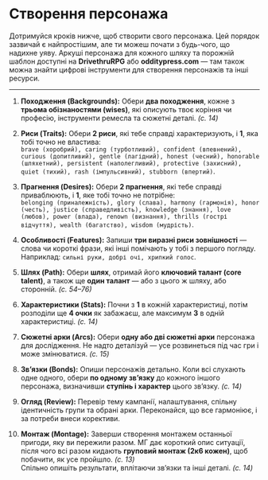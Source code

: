 # Створення персонажа

Дотримуйся кроків нижче, щоб створити свого персонажа. Цей порядок зазвичай є найпростішим, але ти можеш почати з будь-чого, що надихне уяву. Аркуші персонажа для кожного шляху та порожній шаблон доступні на **DrivethruRPG** або **odditypress.com** — там також можна знайти цифрові інструменти для створення персонажів та інші ресурси.

---

1. **Походження (Backgrounds):** Обери **два походження**, кожне з **трьома обізнаностями (wises)**, які описують твоє коріння чи професію, інструменти ремесла та сюжетні деталі. *(с. 14)*

2. **Риси (Traits):** Обери **2 риси**, які тебе справді характеризують, і **1**, яка тобі точно не властива:  
   `brave (хоробрий), caring (турботливий), confident (впевнений), curious (допитливий), gentle (лагідний), honest (чесний), honorable (шляхетний), persistent (наполегливий), protective (захисний), quiet (тихий), rash (імпульсивний), stubborn (впертий)`.

3. **Прагнення (Desires):** Обери **2 прагнення**, які тебе справді приваблюють, і **1**, яке тобі точно не потрібне:  
   `belonging (приналежність), glory (слава), harmony (гармонія), honor (честь), justice (справедливість), knowledge (знання), love (любов), power (влада), renown (визнання), thrills (гострі відчуття), wealth (багатство), wisdom (мудрість)`.

4. **Особливості (Features):** Запиши **три виразні риси зовнішності** — слова чи короткі фрази, які інші помічають у тобі з першого погляду. Наприклад: `сильні руки, добрі очі, хрипкий голос`.

5. **Шлях (Path):** Обери **шлях**, отримай його **ключовий талант (core talent)**, а також ще **один талант** — або з цього ж шляху, або сторонній. *(с. 54–76)*

6. **Характеристики (Stats):** Почни з **1** в кожній характеристиці, потім розподіли ще **4 очки** як забажаєш, але максимум **3** в одній характеристиці. *(с. 14)*

7. **Сюжетні арки (Arcs):** Обери **одну або дві сюжетні арки** персонажа для дослідження. Не надто деталізуй — усе розвинеться під час гри і може змінюватися. *(с. 15)*

8. **Зв’язки (Bonds):** Опиши персонажів детально. Коли всі слухають одне одного, обери **по одному зв’язку** до кожного іншого персонажа, визначивши **ступінь і характер** цього зв’язку. *(с. 14)*

9. **Огляд (Review):** Перевір тему кампанії, налаштування, спільну ідентичність групи та обрані арки. Переконайся, що все гармоніює, і за потреби внеси корективи.

10. **Монтаж (Montage):** Заверши створення монтажем останньої пригоди, яку ви пережили разом. МГ дає короткий опис ситуації, після чого всі разом кидають **груповий монтаж (2к6 кожен)**, щоб побачити, як усе пройшло. *(с. 13)*  
    Спільно опишіть результати, вплітаючи зв’язки та інші деталі. *(с. 14)*

